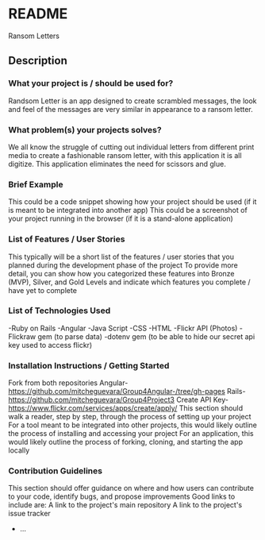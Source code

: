 # README
Ransom Letters 
## Description
### What your project is / should be used for?
Randsom Letter is an app designed to create scrambled messages, the look and feel of the messages are very similar in appearance to a ransom letter. 
### What problem(s) your projects solves?
We all know the struggle of cutting out individual letters from different print media to create a fashionable ransom letter, with this application it is all digitize. This application eliminates the need for scissors and glue. 

### Brief Example
This could be a code snippet showing how your project should be used (if it is meant to be integrated into another app)
This could be a screenshot of your project running in the browser (if it is a stand-alone application)

### List of Features / User Stories
This typically will be a short list of the features / user stories that you planned during the development phase of the project
To provide more detail, you can show how you categorized these features into Bronze (MVP), Silver, and Gold Levels and indicate which features you complete / have yet to complete

### List of Technologies Used
-Ruby on Rails 
-Angular 
-Java Script
-CSS 
-HTML
-Flickr API (Photos)
-Flickraw gem (to parse data)
-dotenv gem (to be able to hide our secret api key used to access flickr)

### Installation Instructions / Getting Started
Fork from both repositories 
Angular- https://github.com/mitcheguevara/Group4Angular-/tree/gh-pages
Rails- https://github.com/mitcheguevara/Group4Project3
Create API Key-https://www.flickr.com/services/apps/create/apply/
This section should walk a reader, step by step, through the process of setting up your project
For a tool meant to be integrated into other projects, this would likely outline the process of installing and accessing your project
For an application, this would likely outline the process of forking, cloning, and starting the app locally
### Contribution Guidelines
This section should offer guidance on where and how users can contribute to your code, identify bugs, and propose improvements
Good links to include are:
A link to the project's main repository
A link to the project's issue tracker
* ...
